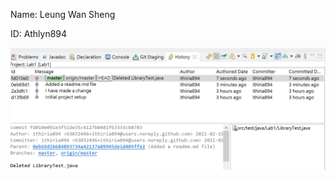 Name: Leung Wan Sheng

ID: Athlyn894

![lab1](https://github.com/Athlyn894/comp3111-lab1-2020s/blob/master/3111Lab1.png)